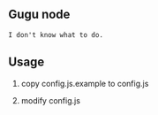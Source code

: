 Gugu node
----

```
I don't know what to do.
```

## Usage

1. copy config.js.example to config.js

1. modify config.js
